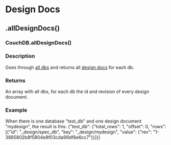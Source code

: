 # Design Docs

## .allDesignDocs()

### CouchDB.allDesignDocs()

### Description
Goes through [all dbs](/allDbs) and returns all [design docs](/designDocs) for each db.

### Returns
An array with all dbs, for each db the id and revision of every design document.

### Example
When there is one database "test_db" and one design document "mydesign", the result is this:
    {"test_db": {"total_rows": 1, "offset": 0, "rows": [{"id": "_design/spec_db", "key": "_design/mydesign", "value": {"rev": "1-3885802b8f5804e8f03cda99df8e6cc7"}}]}}
